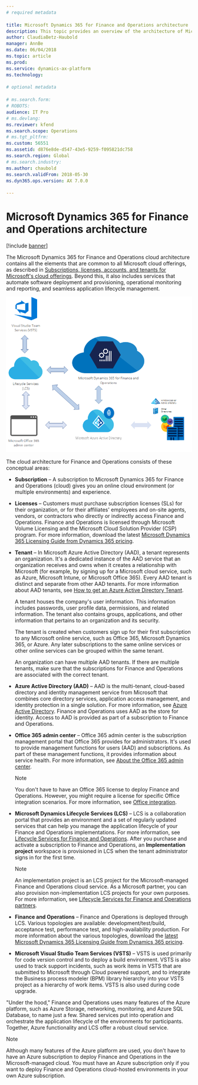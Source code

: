 ```yaml
---
# required metadata

title: Microsoft Dynamics 365 for Finance and Operations architecture
description: This topic provides an overview of the architecture of Microsoft Dynamics 365 for Finance and Operations.
author: ClaudiaBetz-Haubold
manager: AnnBe
ms.date: 06/04/2018
ms.topic: article
ms.prod: 
ms.service: dynamics-ax-platform
ms.technology: 

# optional metadata

# ms.search.form: 
# ROBOTS: 
audience: IT Pro
# ms.devlang: 
ms.reviewer: kfend
ms.search.scope: Operations
# ms.tgt_pltfrm: 
ms.custom: 56551
ms.assetid: d876e8de-d547-43e5-9259-f095821dc758
ms.search.region: Global
# ms.search.industry: 
ms.author: chaubold
ms.search.validFrom: 2018-05-30
ms.dyn365.ops.version: AX 7.0.0

---
```


# Microsoft Dynamics 365 for Finance and Operations architecture

[!include [banner](../includes/banner.md)]

The Microsoft Dynamics 365 for Finance and Operations cloud architecture contains all the elements that are common to all Microsoft cloud offerings, as described in [Subscriptions, licenses, accounts, and tenants for Microsoft's cloud offerings](https://docs.microsoft.com/en-us/office365/enterprise/subscriptions-licenses-accounts-and-tenants-for-microsoft-cloud-offerings). Beyond this, it also includes services that automate software deployment and provisioning, operational monitoring and reporting, and seamless application lifecycle management. 

![Cloud architecture](./media/cloud-architecture.png)

The cloud architecture for Finance and Operations consists of these conceptual areas:

- **Subscription** – A subscription to Microsoft Dynamics 365 for Finance and Operations (cloud) gives you an online cloud environment (or multiple environments) and experience. 
- **Licenses** – Customers must purchase subscription licenses (SLs) for their organization, or for their affiliates' employees and on-site agents, vendors, or contractors who directly or indirectly access Finance and Operations. Finance and Operations is licensed through Microsoft Volume Licensing and the Microsoft Cloud Solution Provider (CSP) program. For more information, download the latest [Microsoft Dynamics 365 Licensing Guide from Dynamics 365 pricing](https://dynamics.microsoft.com/en-us/pricing/).
- **Tenant** – In Microsoft Azure Active Directory (AAD), a tenant represents an organization. It's a dedicated instance of the AAD service that an organization receives and owns when it creates a relationship with Microsoft (for example, by signing up for a Microsoft cloud service, such as Azure, Microsoft Intune, or Microsoft Office 365). Every AAD tenant is distinct and separate from other AAD tenants. For more information about AAD tenants, see [How to get an Azure Active Directory Tenant](https://docs.microsoft.com/en-us/azure/active-directory/develop/active-directory-howto-tenant).

    A tenant houses the company's user information. This information includes passwords, user profile data, permissions, and related information. The tenant also contains groups, applications, and other information that pertains to an organization and its security.

    The tenant is created when customers sign up for their first subscription to any Microsoft online service, such as Office 365, Microsoft Dynamics 365, or Azure. Any later subscriptions to the same online services or other online services can be grouped within the same tenant.

    An organization can have multiple AAD tenants. If there are multiple tenants, make sure that the subscriptions for Finance and Operations are associated with the correct tenant.

- **Azure Active Directory (AAD)** – AAD is the multi-tenant, cloud-based directory and identity management service from Microsoft that combines core directory services, application access management, and identity protection in a single solution. For more information, see [Azure Active Directory](https://docs.microsoft.com/en-us/azure/active-directory/). Finance and Operations uses AAD as the store for identity. Access to AAD is provided as part of a subscription to Finance and Operations.
- **Office 365 admin center** – Office 365 admin center is the subscription management portal that Office 365 provides for administrators. It's used to provide management functions for users (AAD) and subscriptions. As part of these management functions, it provides information about service health. For more information, see [About the Office 365 admin center](https://support.office.com/en-us/article/about-the-office-365-admin-center-758befc4-0888-4009-9f14-0d147402fd23?ui=en-US&rs=en-US&ad=US). 

    > [!NOTE]
    > You don't have to have an Office 365 license to deploy Finance and Operations. However, you might require a license for specific Office integration scenarios. For more information, see [Office integration](../../dev-itpro/office-integration/office-integration.md).

- **Microsoft Dynamics Lifecycle Services (LCS)** – LCS is a collaboration portal that provides an environment and a set of regularly updated services that can help you manage the application lifecycle of your Finance and Operations implementations. For more information, see [Lifecycle Services for Finance and Operations](../../dev-itpro/lifecycle-services/lcs.md). After you purchase and activate a subscription to Finance and Operations, an **Implementation project** workspace is provisioned in LCS when the tenant administrator signs in for the first time.

    > [!NOTE]
    > An implementation project is an LCS project for the Microsoft-managed Finance and Operations cloud service. As a Microsoft partner, you can also provision non-implementation LCS projects for your own purposes. For more information, see [Lifecycle Services for Finance and Operations partners](../../dev-itpro/lifecycle-services/getting-started-lcs.md). 

- **Finance and Operations** – Finance and Operations is deployed through LCS. Various topologies are available: development/test/build, acceptance test, performance test, and high-availability production. For more information about the various topologies, download the [latest Microsoft Dynamics 365 Licensing Guide from Dynamics 365 pricing](https://dynamics.microsoft.com/en-us/pricing/).
- **Microsoft Visual Studio Team Services (VSTS)** – VSTS is used primarily for code version control and to deploy a build environment. VSTS is also used to track support incidents, such as work items in VSTS that are submitted to Microsoft through Cloud powered support, and to integrate the Business process modeler (BPM) library hierarchy into your VSTS project as a hierarchy of work items. VSTS is also used during code upgrade.

"Under the hood," Finance and Operations uses many features of the Azure platform, such as Azure Storage, networking, monitoring, and Azure SQL Database, to name just a few. Shared services put into operation and orchestrate the application lifecycle of the environments for participants. Together, Azure functionality and LCS offer a robust cloud service.

> [!NOTE]
> Although many features of the Azure platform are used, you don't have to have an Azure subscription to deploy Finance and Operations in the Microsoft-managed cloud. You must have an Azure subscription only if you want to deploy Finance and Operations cloud-hosted environments in your own Azure subscription.
